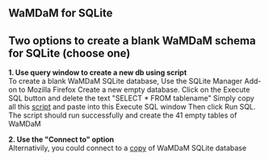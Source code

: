 ## WaMDaM for SQLite

## Two options to create a blank WaMDaM schema for SQLite (choose one) 

**1. Use query window to create a new db using script**   
To create a blank WaMDaM SQLite database, 
Use the SQLite Manager Add-on to Mozilla Firefox
Create a new empty database. Click on the Execute SQL button and delete the text "SELECT * FROM tablename"
Simply copy all this [script](/database_schemas/SQLite/WaMDaM_SQLite.sql) and paste into this Execute SQL window
Then click Run SQL. The script should run successfully and create the 41 empty tables of WaMDaM

**2. Use the "Connect to" option**    
Alternativily, you could connect to a [copy](/database_schemas/SQLite/Blank_db_copy) of WaMDaM SQLite database
